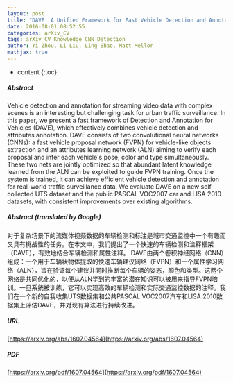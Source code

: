 ```yaml
---
layout: post
title: "DAVE: A Unified Framework for Fast Vehicle Detection and Annotation"
date: 2016-08-01 08:52:55
categories: arXiv_CV
tags: arXiv_CV Knowledge CNN Detection
author: Yi Zhou, Li Liu, Ling Shao, Matt Mellor
mathjax: true
---
```


* content
{:toc}

##### Abstract
Vehicle detection and annotation for streaming video data with complex scenes is an interesting but challenging task for urban traffic surveillance. In this paper, we present a fast framework of Detection and Annotation for Vehicles (DAVE), which effectively combines vehicle detection and attributes annotation. DAVE consists of two convolutional neural networks (CNNs): a fast vehicle proposal network (FVPN) for vehicle-like objects extraction and an attributes learning network (ALN) aiming to verify each proposal and infer each vehicle's pose, color and type simultaneously. These two nets are jointly optimized so that abundant latent knowledge learned from the ALN can be exploited to guide FVPN training. Once the system is trained, it can achieve efficient vehicle detection and annotation for real-world traffic surveillance data. We evaluate DAVE on a new self-collected UTS dataset and the public PASCAL VOC2007 car and LISA 2010 datasets, with consistent improvements over existing algorithms.

##### Abstract (translated by Google)
对于复杂场景下的流媒体视频数据的车辆检测和标注是城市交通监控中一个有趣而又具有挑战性的任务。在本文中，我们提出了一个快速的车辆检测和注释框架（DAVE），有效地结合车辆检测和属性注释。 DAVE由两个卷积神经网络（CNN）组成：一个用于车辆状物体提取的快速车辆建议网络（FVPN）和一个属性学习网络（ALN），旨在验证每个建议并同时推断每个车辆的姿态，颜色和类型。这两个网络是共同优化的，以便从ALN学到的丰富的潜在知识可以被用来指导FVPN培训。一旦系统被训练，它可以实现高效的车辆检测和实际交通监控数据的注释。我们在一个新的自我收集UTS数据集和公共PASCAL VOC2007汽车和LISA 2010数据集上评估DAVE，并对现有算法进行持续改进。

##### URL
[https://arxiv.org/abs/1607.04564](https://arxiv.org/abs/1607.04564)

##### PDF
[https://arxiv.org/pdf/1607.04564](https://arxiv.org/pdf/1607.04564)

